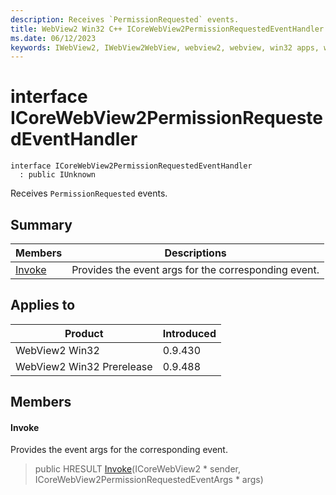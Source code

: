 ```yaml
---
description: Receives `PermissionRequested` events.
title: WebView2 Win32 C++ ICoreWebView2PermissionRequestedEventHandler
ms.date: 06/12/2023
keywords: IWebView2, IWebView2WebView, webview2, webview, win32 apps, win32, edge, ICoreWebView2, ICoreWebView2Controller, browser control, edge html, ICoreWebView2PermissionRequestedEventHandler
---
```


# interface ICoreWebView2PermissionRequestedEventHandler

```
interface ICoreWebView2PermissionRequestedEventHandler
  : public IUnknown
```

Receives `PermissionRequested` events.

## Summary

 Members                        | Descriptions
--------------------------------|---------------------------------------------
[Invoke](#invoke) | Provides the event args for the corresponding event.

## Applies to

Product                         | Introduced
--------------------------------|---------------------------------------------
WebView2 Win32            |    0.9.430
WebView2 Win32 Prerelease |    0.9.488

## Members

#### Invoke

Provides the event args for the corresponding event.

> public HRESULT [Invoke](#invoke)(ICoreWebView2 * sender, ICoreWebView2PermissionRequestedEventArgs * args)

